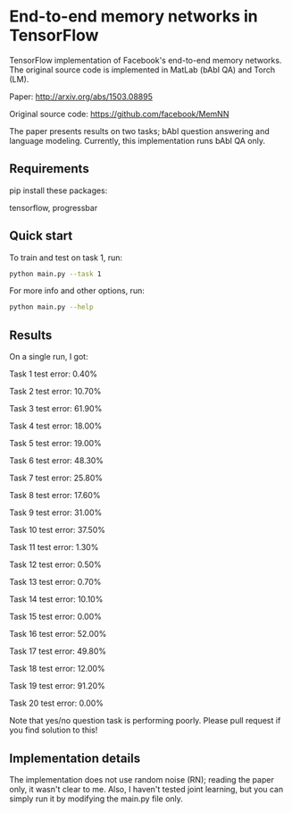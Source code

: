 # End-to-end memory networks in TensorFlow
TensorFlow implementation of Facebook's end-to-end memory networks. The original source code is implemented in MatLab (bAbI QA) and Torch (LM).

Paper: http://arxiv.org/abs/1503.08895

Original source code: https://github.com/facebook/MemNN

The paper presents results on two tasks; bAbI question answering and language modeling.
Currently, this implementation runs bAbI QA only.

## Requirements
pip install these packages:

tensorflow, progressbar

## Quick start
To train and test on task 1, run:
```bash
python main.py --task 1
```

For more info and other options, run:
```bash
python main.py --help
```

## Results
On a single run, I got:

Task 1 test error: 0.40%

Task 2 test error: 10.70%

Task 3 test error: 61.90%

Task 4 test error: 18.00%

Task 5 test error: 19.00%

Task 6 test error: 48.30%

Task 7 test error: 25.80%

Task 8 test error: 17.60%

Task 9 test error: 31.00%

Task 10 test error: 37.50%

Task 11 test error: 1.30%

Task 12 test error: 0.50%

Task 13 test error: 0.70%

Task 14 test error: 10.10%

Task 15 test error: 0.00%

Task 16 test error: 52.00%

Task 17 test error: 49.80%

Task 18 test error: 12.00%

Task 19 test error: 91.20%

Task 20 test error: 0.00%

Note that yes/no question task is performing poorly. Please pull request if you find solution to this!

## Implementation details
The implementation does not use random noise (RN); reading the paper only, it wasn't clear to me. 
Also, I haven't tested joint learning, but you can simply run it by modifying the main.py file only.
